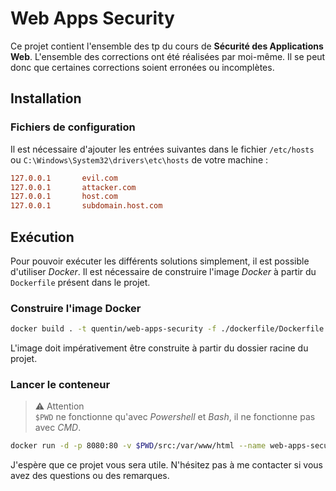 # Web Apps Security

Ce projet contient l'ensemble des tp du cours de **Sécurité des Applications Web**.
L'ensemble des corrections ont été réalisées par moi-même.
Il se peut donc que certaines corrections soient erronées ou incomplètes.

## Installation

### Fichiers de configuration

Il est nécessaire d'ajouter les entrées suivantes dans le fichier `/etc/hosts` ou `C:\Windows\System32\drivers\etc\hosts` de votre machine :

```conf
127.0.0.1       evil.com
127.0.0.1       attacker.com
127.0.0.1       host.com
127.0.0.1       subdomain.host.com
```

## Exécution

Pour pouvoir exécuter les différents solutions simplement, il est possible d'utiliser *Docker*.
Il est nécessaire de construire l'image *Docker* à partir du `Dockerfile` présent dans le projet.

### Construire l'image Docker

```bash
docker build . -t quentin/web-apps-security -f ./dockerfile/Dockerfile
```

L'image doit impérativement être construite à partir du dossier racine du projet.

### Lancer le conteneur

> :warning: Attention  
> `$PWD` ne fonctionne qu'avec *Powershell* et *Bash*, il ne fonctionne pas avec *CMD*.

```bash
docker run -d -p 8080:80 -v $PWD/src:/var/www/html --name web-apps-security quentin/web-apps-security
```

J'espère que ce projet vous sera utile.
N'hésitez pas à me contacter si vous avez des questions ou des remarques.
